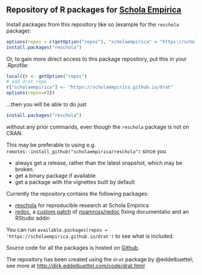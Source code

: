 ## Repository of R packages for [Schola Empirica](https://scholaempirica.org)

Install packages from this repository like so (example for the `reschola` package):

``` r
options(repos = c(getOption("repos"), "scholaempirica" = "https://scholaempirica.github.io/drat"))
install.packages("reschola")
```

Or, to gain more direct access to this package repository, put this in your .Rprofile:

```r
local({r <- getOption("repos")
# add drat repo
r["scholaempirica"] <- "https://scholaempirica.github.io/drat"
options(repos=r)})
```

...then you will be able to do just

``` r
install.packages("reschola")
```

without any prior commands, even though the `reschola` package is not on CRAN.

This may be preferable to using e.g. `remotes::install_github("scholaempirica/reschola")` since you

- always get a release, rather than the latest snapshot, which may be broken.
- get a binary package if available
- get a package with the vignettes built by default

Currently the repository contains the following packages:

- [reschola](https://github.com/scholaempirica/reschola) for reproducible research at Schola Empirica
- [redoc](https://github.com/scholaempirica/redoc), a [custom patch](https://github.com/petrbouchal/redoc/commit/69cbc91be1ea699360bfa7d6e86429abae8f842b) of [noamross/redoc](https://github.com/noamross/redoc) fixing documentatio and an RStudio addin

You can run `available.packages(repos = 'https://scholaempirica.github.io/drat')` to see what is included.

Source code for all the packages is hosted on [Github](https://github.com/scholaempirica).

The repository has been created using the `drat` package by @eddelbuettel; see more at <http://dirk.eddelbuettel.com/code/drat.html>
